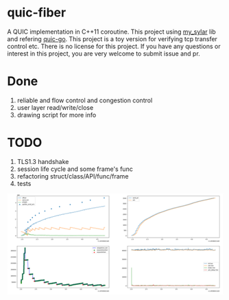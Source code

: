 # quic-fiber
A QUIC implementation in C++11 coroutine. 
This project using [my_sylar](https://github.com/hankai17/my_sylar) lib and refering [quic-go](https://github.com/lucas-clemente/quic-go).
This project is a toy version for verifying tcp transfer control etc. There is no license for this project. 
If you have any questions or interest in this project, you are very welcome to submit issue and pr.

# Done
1. reliable and flow control and congestion control
2. user layer read/write/close
3. drawing script for more info

# TODO
1. TLS1.3 handshake
2. session life cycle and some frame's func
3. refactoring struct/class/API/func/frame
4. tests

![congestion.png](https://github.com/hankai17/quic-fiber/blob/main/slow_start.PNG)
